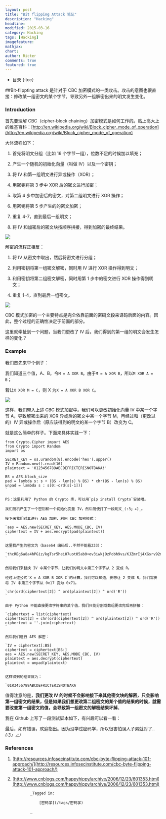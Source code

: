 ```yaml
---
layout: post
title: "Bit flipping Attack 笔记"
description: "Hacking"
headline: 
modified: 2015-03-16
category: Hacking
tags: [Hacking]
imagefeature: 
mathjax: 
chart: 
author: Ricter
comments: true
featured: true
---
```


* 目录
{:toc}


##Bit-flippting attack 是针对于 CBC 加密模式的一类攻击。攻击的意图也很直接：修改某一组密文的某个字节，导致另外一组解密出来的明文发生变化。

### Introduction

首先要理解 CBC（cipher-block chaining）加密模式是如何工作的。贴上高大上的维基百科：[http://en.wikipedia.org/wiki/Block_cipher_mode_of_operation](http://en.wikipedia.org/wiki/Block_cipher_mode_of_operation)

大体流程如下：

1.  首先将明文分组（比如 16 个字节一组），位数不足的时候加以填充；
2.  产生一个随机的初始化向量（叫做 IV）以及一个密钥；

3.  将 IV 和第一组明文进行异或操作（XOR）；
4.  用密钥将第 3 步中 XOR 后的密文进行加密；
5.  取第 4 步中加密后的密文，对第二组明文进行 XOR 操作；
6.  用密钥将第 5 步产生的的密文加密；
7.  重复 4-7，直到最后一组明文；
8.  将 IV 和加密后的密文块按顺序拼接，得到加密的最终结果。

![](http://ricter-blog.qiniudn.com/bit-flipping-attack/1.png)

解密的流程正相反：

1.  将 IV 从密文中取出，然后将密文进行分组；

2.  利用密钥将第一组密文解密，同时用 IV 进行 XOR 操作得到明文；

3.  利用密钥将第二组密文解密，同时用第 1 步中的密文进行 XOR 操作得到明文；

4.  重复 1-4，直到最后一组密文。

![](http://ricter-blog.qiniudn.com/bit-flipping-attack/2.png)

CBC 模式加密的一个主要特点是完全依靠前面的密码文段来译码后面的内容。因此，整个过程的正确性决定于前面的部分。

这里就牵扯到一个问题，当我们更改了 IV 后，我们得到的第一组的明文会发生怎样的变化？ 

### Example

我们首先来举个例子：

我们知道三个值，A、B，令`M = A XOR B`。由于`M = A XOR B`，所以`M XOR A = B`；

若让`X XOR M = C`，则 X 为`X = A XOR B XOR C`。

![](http://ricter-blog.qiniudn.com/bit-flipping-attack/3.png) 

这样，我们带入上述 CBC 模式加密中。我们可以更改初始化向量 IV 中某一个字节 A，导致解密出来的 XOR 异或后的密文中某一个字节 M，再经过和（更改过的）IV 异或操作后（原应该得到的明文的某一个字节 B）改变为 C。 

就是这么简单的样子。下面来具体实践一下：

    from Crypto.Cipher import AES
    from Crypto import Random
    import os

    SECRET_KEY = os.urandom(8).encode('hex').upper()
    IV = Random.new().read(16)
    plaintext = '0123456789ABCDEFRICTERISNOTBAKA!'

    BS = AES.block_size
    pad = lambda s: s + (BS - len(s) % BS) * chr(BS - len(s) % BS) 
    unpad = lambda s : s[0:-ord(s[-1])]
    `

    PS：这里利用了 Python 的 Crypto 库，可以用`pip install Crypto`安装喵。

    我们随机产生了一个密钥和一个初始化变量 IV，然后随便打了一段明文_(:3」∠)_。

    接下来我们对其进行 AES 加密，利用 CBC 加密模式：

    `aes = AES.new(SECRET_KEY, AES.MODE_CBC, IV)
    ciphertext = IV + aes.encrypt(pad(plaintext))
    `

    这里我产生的密文为（base64 编码后..不然不能看233）：

    `thcREg6a8a4hPGiz/kgTsr5hei07uot05ab0+ov3iwkj9zPobh9vs/KJZmrIj4XGsrv92mIpaVbh\n6DSuPDltcA==
    `

    然后我们来替换 IV 中某个字节，让我们的明文中第三个字节从 2 变成 R。

    经过上述公式`X = A XOR B XOR C`的计算，我们可以知道，要想让 2 变成 R，我们需要将 IV 中第三个字节从 0x17 变为 0x71。

    `chr(ord(ciphertext[2]) ^ ord(plaintext[2]) ^ ord('R'))
    `

    由于 Python 不能直接更改字符串的某个值，我们只能分割成数组更改完后再拼接：

    `ciphertext = list(ciphertext)
    ciphertext[2] = chr(ord(ciphertext[2]) ^ ord(plaintext[2]) ^ ord('R'))
    ciphertext = ''.join(ciphertext)
    `

    然后我们进行 AES 解密： 

    `IV = ciphertext[:BS]
    ciphertext = ciphertext[BS:]
    aes = AES.new(SECRET_KEY, AES.MODE_CBC, IV)
    plaintext = aes.decrypt(ciphertext)
    plaintext = unpad(plaintext)
    `

    这样得到的结果就为：  

    `01R3456789ABCDEFRICTERISNOTBAKA

值得注意的是，**我们更改 IV 的时候不会影响接下来其他密文块的解密，只会影响第一组密文的结果，但是如果我们想更改第二组密文的某个值的结果的时候，就需要改变第一组密文的值，会导致第一组密文的解密结果坏掉**。

我在 Github 上写了一段测试脚本如下，有兴趣可以看一看： 

  

最后，如有错误，欢迎指出。因为没学过密码学，所以很害怕误人子弟就对了.._(:3」∠)_

### References

1.  [http://resources.infosecinstitute.com/cbc-byte-flipping-attack-101-approach/](http://resources.infosecinstitute.com/cbc-byte-flipping-attack-101-approach/)

2.  [http://www.cnblogs.com/happyhippy/archive/2006/12/23/601353.html](http://www.cnblogs.com/happyhippy/archive/2006/12/23/601353.html)
        
        

                _Tagged in:

                    [密码学](/tags/密码学)

                _

        
        
            
        

